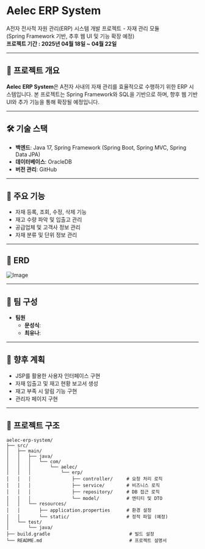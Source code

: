 # Aelec ERP System

A전자 전사적 자원 관리(ERP) 시스템 개발 프로젝트 - 자재 관리 모듈  
(Spring Framework 기반, 추후 웹 UI 및 기능 확장 예정)<br>
**프로젝트 기간 : 2025년 04월 18일 ~ 04월 22일**

---

## 📌 프로젝트 개요

**Aelec ERP System**은 A전자 사내의 자재 관리를 효율적으로 수행하기 위한 ERP 시스템입니다. 본 프로젝트는 Spring Framework와 SQL을 기반으로 하며, 향후 웹 기반 UI와 추가 기능을 통해 확장될 예정입니다.

---

## 🛠️ 기술 스택

- **백엔드**: Java 17, Spring Framework (Spring Boot, Spring MVC, Spring Data JPA)
- **데이터베이스**: OracleDB
- **버전 관리**: GitHub

---

## 🔧 주요 기능

- 자재 등록, 조회, 수정, 삭제 기능
- 재고 수량 파악 및 입출고 관리
- 공급업체 및 고객사 정보 관리
- 자재 분류 및 단위 정보 관리

---

## 📌 ERD
![Image](https://github.com/user-attachments/assets/703d875c-fe1f-4f23-8aab-8b05793f72ab)

---

## 👥 팀 구성

- **팀원**
  - **문성식**: 
  - **최유나**: 
---

## 🚀 향후 계획

- JSP를 활용한 사용자 인터페이스 구현
- 자재 입출고 및 재고 현황 보고서 생성
- 재고 부족 시 알림 기능 구현
- 관리자 페이지 구현

---

## 📁 프로젝트 구조
```text
aelec-erp-system/
├── src/
│   ├── main/
│   │   ├── java/
│   │   │   └── com/
│   │   │       └── aelec/
│   │   │           └── erp/
│   │   │               ├── controller/     # 요청 처리 로직
│   │   │               ├── service/        # 비즈니스 로직
│   │   │               ├── repository/     # DB 접근 로직
│   │   │               └── model/          # 엔티티 및 DTO
│   │   └── resources/
│   │       ├── application.properties      # 환경 설정
│   │       └── static/                     # 정적 파일 (예정)
│   └── test/
│       └── java/
├── build.gradle                             # 빌드 설정
└── README.md                                # 프로젝트 설명서
